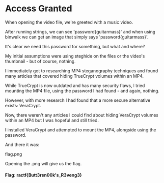 # Access Granted

When opening the video file, we're greeted with a music video.

After running strings, we can see 'password{guitarmass}' and when using binwalk we can get an image that simply says 'password{guitarmass}'.

It's clear we need this password for something, but what and where?

My initial assumptions were using steghide on the files or the video's thumbnail - but of course, nothing.

I immediately got to researching MP4 steganography techniques and found many articles that covered hiding TrueCrypt volumes within an MP4.

While TrueCrypt is now outdated and has many security flaws, I tried mounting the MP4 file, using the password I had found - and again, nothing.

However, with more research I had found that a more secure alternative exists: VeraCrypt.

Now, there weren't any articles I could find about hiding VeraCrypt volumes within an MP4 but I was hopeful and still tried.

I installed VeraCrypt and attempted to mount the MP4, alongside using the password. 


And there it was:


flag.png


Opening the .png will give us the flag.

#### Flag: ractf{Butt3rsn00k's_R3veng3}

